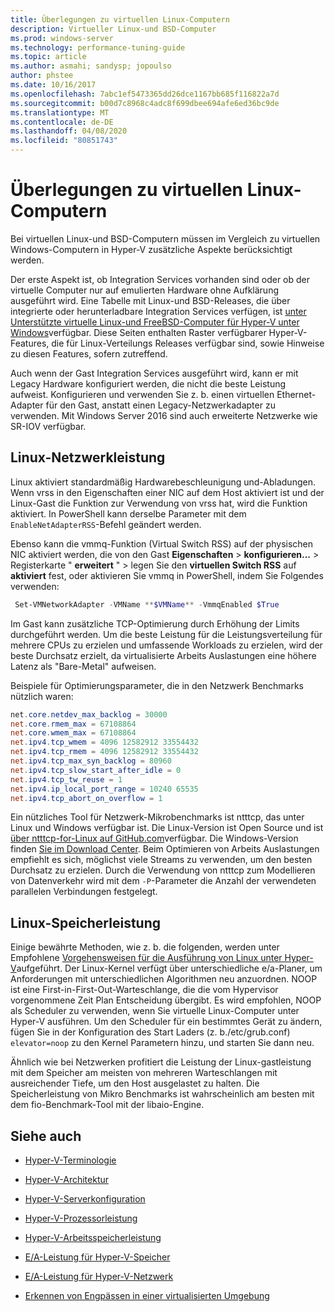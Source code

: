 ```yaml
---
title: Überlegungen zu virtuellen Linux-Computern
description: Virtueller Linux-und BSD-Computer
ms.prod: windows-server
ms.technology: performance-tuning-guide
ms.topic: article
ms.author: asmahi; sandysp; jopoulso
author: phstee
ms.date: 10/16/2017
ms.openlocfilehash: 7abc1ef5473365dd26dce1167bb685f116822a7d
ms.sourcegitcommit: b00d7c8968c4adc8f699dbee694afe6ed36bc9de
ms.translationtype: MT
ms.contentlocale: de-DE
ms.lasthandoff: 04/08/2020
ms.locfileid: "80851743"
---
```

# <a name="linux-virtual-machine-considerations"></a>Überlegungen zu virtuellen Linux-Computern

Bei virtuellen Linux-und BSD-Computern müssen im Vergleich zu virtuellen Windows-Computern in Hyper-V zusätzliche Aspekte berücksichtigt werden.

Der erste Aspekt ist, ob Integration Services vorhanden sind oder ob der virtuelle Computer nur auf emulierten Hardware ohne Aufklärung ausgeführt wird. Eine Tabelle mit Linux-und BSD-Releases, die über integrierte oder herunterladbare Integration Services verfügen, ist [unter Unterstützte virtuelle Linux-und FreeBSD-Computer für Hyper-V unter Windows](https://technet.microsoft.com/windows-server-docs/compute/hyper-v/supported-linux-and-freebsd-virtual-machines-for-hyper-v-on-windows)verfügbar. Diese Seiten enthalten Raster verfügbarer Hyper-V-Features, die für Linux-Verteilungs Releases verfügbar sind, sowie Hinweise zu diesen Features, sofern zutreffend.

Auch wenn der Gast Integration Services ausgeführt wird, kann er mit Legacy Hardware konfiguriert werden, die nicht die beste Leistung aufweist. Konfigurieren und verwenden Sie z. b. einen virtuellen Ethernet-Adapter für den Gast, anstatt einen Legacy-Netzwerkadapter zu verwenden. Mit Windows Server 2016 sind auch erweiterte Netzwerke wie SR-IOV verfügbar.

## <a name="linux-network-performance"></a>Linux-Netzwerkleistung

Linux aktiviert standardmäßig Hardwarebeschleunigung und-Abladungen. Wenn vrss in den Eigenschaften einer NIC auf dem Host aktiviert ist und der Linux-Gast die Funktion zur Verwendung von vrss hat, wird die Funktion aktiviert. In PowerShell kann derselbe Parameter mit dem `EnableNetAdapterRSS`-Befehl geändert werden.

Ebenso kann die vmmq-Funktion (Virtual Switch RSS) auf der physischen NIC aktiviert werden, die von den Gast **Eigenschaften** > **konfigurieren...**  > Registerkarte " **erweitert** " > legen Sie den **virtuellen Switch RSS** auf **aktiviert** fest, oder aktivieren Sie vmmq in PowerShell, indem Sie Folgendes verwenden:

```PowerShell
 Set-VMNetworkAdapter -VMName **$VMName** -VmmqEnabled $True
 ```

Im Gast kann zusätzliche TCP-Optimierung durch Erhöhung der Limits durchgeführt werden. Um die beste Leistung für die Leistungsverteilung für mehrere CPUs zu erzielen und umfassende Workloads zu erzielen, wird der beste Durchsatz erzielt, da virtualisierte Arbeits Auslastungen eine höhere Latenz als "Bare-Metal" aufweisen.

Beispiele für Optimierungsparameter, die in den Netzwerk Benchmarks nützlich waren:

```PowerShell
net.core.netdev_max_backlog = 30000
net.core.rmem_max = 67108864
net.core.wmem_max = 67108864
net.ipv4.tcp_wmem = 4096 12582912 33554432
net.ipv4.tcp_rmem = 4096 12582912 33554432
net.ipv4.tcp_max_syn_backlog = 80960
net.ipv4.tcp_slow_start_after_idle = 0
net.ipv4.tcp_tw_reuse = 1
net.ipv4.ip_local_port_range = 10240 65535
net.ipv4.tcp_abort_on_overflow = 1
```

Ein nützliches Tool für Netzwerk-Mikrobenchmarks ist ntttcp, das unter Linux und Windows verfügbar ist. Die Linux-Version ist Open Source und ist [über ntttcp-for-Linux auf GitHub.com](https://github.com/Microsoft/ntttcp-for-linux)verfügbar. Die Windows-Version finden [Sie im Download Center](https://gallery.technet.microsoft.com/NTttcp-Version-528-Now-f8b12769). Beim Optimieren von Arbeits Auslastungen empfiehlt es sich, möglichst viele Streams zu verwenden, um den besten Durchsatz zu erzielen. Durch die Verwendung von ntttcp zum Modellieren von Datenverkehr wird mit dem `-P`-Parameter die Anzahl der verwendeten parallelen Verbindungen festgelegt.

## <a name="linux-storage-performance"></a>Linux-Speicherleistung

Einige bewährte Methoden, wie z. b. die folgenden, werden unter Empfohlene [Vorgehensweisen für die Ausführung von Linux unter Hyper-V](https://technet.microsoft.com/windows-server-docs/compute/hyper-v/best-practices-for-running-linux-on-hyper-v)aufgeführt. Der Linux-Kernel verfügt über unterschiedliche e/a-Planer, um Anforderungen mit unterschiedlichen Algorithmen neu anzuordnen. NOOP ist eine First-in-First-Out-Warteschlange, die die vom Hypervisor vorgenommene Zeit Plan Entscheidung übergibt. Es wird empfohlen, NOOP als Scheduler zu verwenden, wenn Sie virtuelle Linux-Computer unter Hyper-V ausführen. Um den Scheduler für ein bestimmtes Gerät zu ändern, fügen Sie in der Konfiguration des Start Laders (z. b./etc/grub.conf) `elevator=noop` zu den Kernel Parametern hinzu, und starten Sie dann neu.

Ähnlich wie bei Netzwerken profitiert die Leistung der Linux-gastleistung mit dem Speicher am meisten von mehreren Warteschlangen mit ausreichender Tiefe, um den Host ausgelastet zu halten. Die Speicherleistung von Mikro Benchmarks ist wahrscheinlich am besten mit dem fio-Benchmark-Tool mit der libaio-Engine.

## <a name="see-also"></a>Siehe auch

-   [Hyper-V-Terminologie](terminology.md)

-   [Hyper-V-Architektur](architecture.md)

-   [Hyper-V-Serverkonfiguration](configuration.md)

-   [Hyper-V-Prozessorleistung](processor-performance.md)

-   [Hyper-V-Arbeitsspeicherleistung](memory-performance.md)

-   [E/A-Leistung für Hyper-V-Speicher](storage-io-performance.md)

-   [E/A-Leistung für Hyper-V-Netzwerk](network-io-performance.md)

-   [Erkennen von Engpässen in einer virtualisierten Umgebung](detecting-virtualized-environment-bottlenecks.md)
